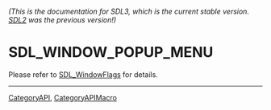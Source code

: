 ###### (This is the documentation for SDL3, which is the current stable version. [SDL2](https://wiki.libsdl.org/SDL2/) was the previous version!)
# SDL_WINDOW_POPUP_MENU

Please refer to [SDL_WindowFlags](SDL_WindowFlags) for details.

----
[CategoryAPI](CategoryAPI), [CategoryAPIMacro](CategoryAPIMacro)

